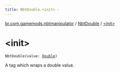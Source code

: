 ```yaml
---
title: NbtDouble.<init> - 
---
```


[br.com.gamemods.nbtmanipulator](../index.html) / [NbtDouble](index.html) / [&lt;init&gt;](./-init-.html)

# &lt;init&gt;

`NbtDouble(value: `[`Double`](https://kotlinlang.org/api/latest/jvm/stdlib/kotlin/-double/index.html)`)`

A tag which wraps a double value.

